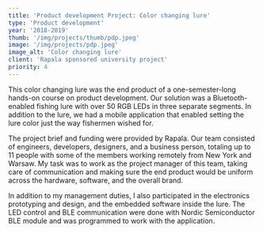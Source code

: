 ```yaml
---
title: 'Product development Project: Color changing lure'
type: 'Product development'
year: '2018-2019'
thumb: '/img/projects/thumb/pdp.jpeg'
image: '/img/projects/pdp.jpeg'
image_alt: 'Color changing lure'
client: 'Rapala sponsored university project'
priority: 4
---
```


This color changing lure was the end product of a one-semester-long hands-on course 
on product development. Our solution was a Bluetooth-enabled fishing lure with 
over 50 RGB LEDs in three separate segments. In addition to the lure, we had 
a mobile application that enabled setting the lure color just the way fishermen
wished for.

The project brief and funding were provided by Rapala. Our team consisted of engineers,
developers, designers, and a business person, totaling up to 11 people with some of 
the members working remotely from New York and Warsaw. My task was to work as the 
project manager of this team, taking care of communication and making sure the end 
product would be uniform across the hardware, software, and the overall brand.

In addition to my management duties, I also participated in the electronics prototyping 
and design, and the embedded software inside the lure. The LED control and 
BLE communication were done with Nordic Semiconductor BLE module and was programmed to
work with the application.
